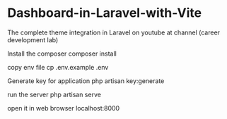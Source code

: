 # Dashboard-in-Laravel-with-Vite
The complete theme integration in Laravel on youtube at channel (career development lab)

Install the composer
composer install

copy env file
cp .env.example .env

Generate key for application
php artisan key:generate

run the server
php artisan serve

open it in web browser
localhost:8000
